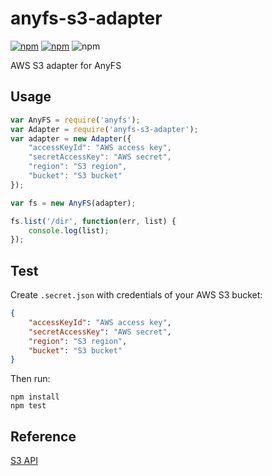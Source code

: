# anyfs-s3-adapter

[![npm](https://img.shields.io/npm/v/anyfs-s3-adapter.svg?style=flat-square)](https://www.npmjs.com/package/anyfs-s3-adapter)
[![npm](https://img.shields.io/npm/dm/anyfs-s3-adapter.svg?style=flat-square)](https://www.npmjs.com/package/anyfs-s3-adapter)
![npm](https://img.shields.io/npm/l/anyfs-s3-adapter.svg?style=flat-square)

AWS S3 adapter for AnyFS

## Usage


```js
var AnyFS = require('anyfs');
var Adapter = require('anyfs-s3-adapter');
var adapter = new Adapter({
    "accessKeyId": "AWS access key",
    "secretAccessKey": "AWS secret",
    "region": "S3 region",
    "bucket": "S3 bucket"
});

var fs = new AnyFS(adapter);

fs.list('/dir', function(err, list) {
    console.log(list);
});
```

## Test

Create `.secret.json` with credentials of your AWS S3 bucket:

```json
{
    "accessKeyId": "AWS access key",
    "secretAccessKey": "AWS secret",
    "region": "S3 region",
    "bucket": "S3 bucket"
}
```

Then run:

```
npm install
npm test
```

## Reference

[S3 API](http://docs.aws.amazon.com/AWSJavaScriptSDK/latest/AWS/S3.html#constructor-property)